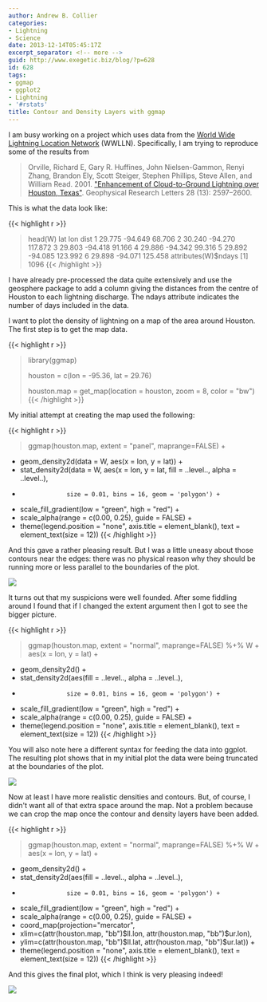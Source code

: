 ```yaml
---
author: Andrew B. Collier
categories:
- Lightning
- Science
date: 2013-12-14T05:45:17Z
excerpt_separator: <!-- more -->
guid: http://www.exegetic.biz/blog/?p=628
id: 628
tags:
- ggmap
- ggplot2
- Lightning
- '#rstats'
title: Contour and Density Layers with ggmap
---
```


<!--more-->

I am busy working on a project which uses data from the [World Wide Lightning Location Network](http://www.wwlln.net/ "WWLLN") (WWLLN). Specifically, I am trying to reproduce some of the results from
  
<blockquote>
Orville, Richard E, Gary R. Huffines, John Nielsen-Gammon, Renyi Zhang, Brandon Ely, Scott Steiger, Stephen Phillips, Steve Allen, and William Read. 2001. <a href="http://onlinelibrary.wiley.com/doi/10.1029/2001GL012990/abstract">"Enhancement of Cloud-to-Ground Lightning over Houston, Texas"</a>. Geophysical Research Letters 28 (13): 2597–2600.
</blockquote>

This is what the data look like:
  
{{< highlight r >}}
> head(W)
     lat     lon    dist
1 29.775 -94.649  68.706
2 30.240 -94.270 117.872
3 29.803 -94.418  91.166
4 29.886 -94.342  99.316
5 29.892 -94.085 123.992
6 29.898 -94.071 125.458
> attributes(W)$ndays
[1] 1096
{{< /highlight >}}
  
I have already pre-processed the data quite extensively and use the geosphere package to add a column giving the distances from the centre of Houston to each lightning discharge. The ndays attribute indicates the number of days included in the data.

I want to plot the density of lightning on a map of the area around Houston. The first step is to get the map data.
  
{{< highlight r >}}
> library(ggmap)
>
> houston = c(lon = -95.36, lat = 29.76)
>
> houston.map = get_map(location = houston, zoom = 8, color = "bw")
{{< /highlight >}}

My initial attempt at creating the map used the following:
  
{{< highlight r >}}
> ggmap(houston.map, extent = "panel", maprange=FALSE) +
+   geom_density2d(data = W, aes(x = lon, y = lat)) +
+   stat_density2d(data = W, aes(x = lon, y = lat, fill = ..level.., alpha = ..level..),
+                  size = 0.01, bins = 16, geom = 'polygon') +
+   scale_fill_gradient(low = "green", high = "red") +
+   scale_alpha(range = c(0.00, 0.25), guide = FALSE) +
+   theme(legend.position = "none", axis.title = element_blank(), text = element_text(size = 12))
{{< /highlight >}}

And this gave a rather pleasing result. But I was a little uneasy about those contours near the edges: there was no physical reason why they should be running more or less parallel to the boundaries of the plot.

<img src="/img/2013/12/plot-1.png" >

It turns out that my suspicions were well founded. After some fiddling around I found that if I changed the extent argument then I got to see the bigger picture.
  
{{< highlight r >}}
> ggmap(houston.map, extent = "normal", maprange=FALSE) %+% W + aes(x = lon, y = lat) +
+   geom_density2d() +
+   stat_density2d(aes(fill = ..level.., alpha = ..level..),
+                  size = 0.01, bins = 16, geom = 'polygon') +
+   scale_fill_gradient(low = "green", high = "red") +
+   scale_alpha(range = c(0.00, 0.25), guide = FALSE) +
+   theme(legend.position = "none", axis.title = element_blank(), text = element_text(size = 12))
{{< /highlight >}}
  
You will also note here a different syntax for feeding the data into ggplot. The resulting plot shows that in my initial plot the data were being truncated at the boundaries of the plot.

<img src="/img/2013/12/plot-2.png" >

Now at least I have more realistic densities and contours. But, of course, I didn't want all of that extra space around the map. Not a problem because we can crop the map once the contour and density layers have been added.

{{< highlight r >}}
> ggmap(houston.map, extent = "normal", maprange=FALSE) %+% W + aes(x = lon, y = lat) +
+   geom_density2d() +
+   stat_density2d(aes(fill = ..level.., alpha = ..level..),
+                  size = 0.01, bins = 16, geom = 'polygon') +
+   scale_fill_gradient(low = "green", high = "red") +
+   scale_alpha(range = c(0.00, 0.25), guide = FALSE) +
+   coord_map(projection="mercator",
+   xlim=c(attr(houston.map, "bb")$ll.lon, attr(houston.map, "bb")$ur.lon),
+   ylim=c(attr(houston.map, "bb")$ll.lat, attr(houston.map, "bb")$ur.lat)) +
+   theme(legend.position = "none", axis.title = element_blank(), text = element_text(size = 12))
{{< /highlight >}}

And this gives the final plot, which I think is very pleasing indeed!

<img src="/img/2013/12/plot-3.png" >
